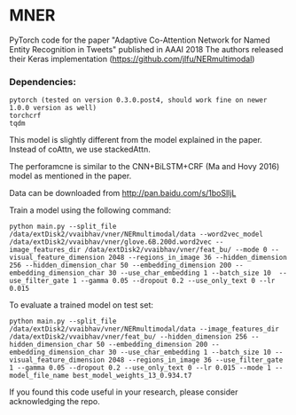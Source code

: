 # MNER
PyTorch code for the paper "Adaptive Co-Attention Network for Named Entity Recognition in Tweets" published in AAAI 2018
The authors released their Keras implementation (https://github.com/jlfu/NERmultimodal)

### Dependencies:
```
pytorch (tested on version 0.3.0.post4, should work fine on newer 1.0.0 version as well)
torchcrf
tqdm
```

This model is slightly different from the model explained in the paper. Instead of coAttn, we use stackedAttn.

The perforamcne is similar to the CNN+BiLSTM+CRF (Ma and Hovy 2016) model as mentioned in the paper.

Data can be downloaded from http://pan.baidu.com/s/1boSlljL

Train a model using the following command:
```
python main.py --split_file /data/extDisk2/vvaibhav/vner/NERmultimodal/data --word2vec_model /data/extDisk2/vvaibhav/vner/glove.6B.200d.word2vec --image_features_dir /data/extDisk2/vvaibhav/vner/feat_bu/ --mode 0 --visual_feature_dimension 2048 --regions_in_image 36 --hidden_dimension 256 --hidden_dimension_char 50 --embedding_dimension 200 --embedding_dimension_char 30 --use_char_embedding 1 --batch_size 10  --use_filter_gate 1 --gamma 0.05 --dropout 0.2 --use_only_text 0 --lr 0.015
```

To evaluate a trained model on test set:
```
python main.py --split_file /data/extDisk2/vvaibhav/vner/NERmultimodal/data --image_features_dir /data/extDisk2/vvaibhav/vner/feat_bu/ --hidden_dimension 256 --hidden_dimension_char 50 --embedding_dimension 200 --embedding_dimension_char 30 --use_char_embedding 1 --batch_size 10 --visual_feature_dimension 2048 --regions_in_image 36 --use_filter_gate 1 --gamma 0.05 --dropout 0.2 --use_only_text 0 --lr 0.015 --mode 1 --model_file_name best_model_weights_13_0.934.t7
```

If you found this code useful in your research, please consider acknowledging the repo.
